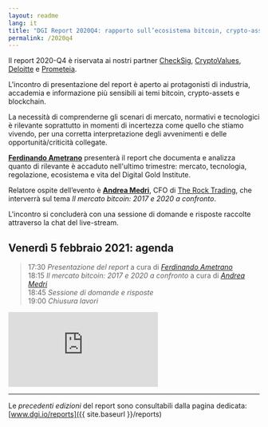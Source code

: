 ```yaml
---
layout: readme
lang: it
title: "DGI Report 2020Q4: rapporto sull’ecosistema bitcoin, crypto-assets e blockchain"
permalink: /2020q4
---
```


Il report 2020-Q4 è riservata ai nostri partner
[CheckSig](https://checksig.io),
[CryptoValues](http://www.cryptovalues.eu),
[Deloitte](http://www2.deloitte.com/it) e
[Prometeia](http://www.prometeia.it).

L'incontro di presentazione del report è aperto
ai protagonisti di industria,
accademia e informazione più sensibili ai temi
bitcoin, crypto-assets e blockchain.

La necessità di comprenderne gli scenari di mercato, normativi
e tecnologici è rilevante soprattutto in momenti di incertezza
come quello che stiamo vivendo, per una corretta interpretazione
degli avvenimenti e delle opportunità/criticità collegate.

[**Ferdinando Ametrano**](https://www.ametrano.net/)
presenterà il report che documenta e analizza
quanto di rilevante è accaduto nell'ultimo trimestre:
mercato, tecnologia, regolazione, ecosistema
e vita del Digital Gold Institute.

Relatore ospite dell’evento è
[**Andrea Medri**](https://cryptovalues.eu/staff/andrea-medri-2),
CFO di [The Rock Trading](https://www.therocktrading.com/en/),
che interverrà sul tema *Il mercato bitcoin: 2017 e 2020 a confronto*.

L'incontro si concluderà con una
sessione di domande e risposte
raccolte attraverso la chat del live-stream.

## Venerdì 5 febbraio 2021: agenda

> 17:30 *Presentazione del report* a cura di [*Ferdinando Ametrano*](http://www.ametrano.net/)  
> 18:15 *Il mercato bitcoin: 2017 e 2020 a confronto* a cura di [*Andrea Medri*](https://cryptovalues.eu/staff/andrea-medri-2)  
> 18:45 *Sessione di domande e risposte*  
> 19:00 *Chiusura lavori*

<div class='embed-container'>
    <iframe
        src="https://www.youtube.com/embed/TBMSFubeVTM"
        frameborder="0"
        allow="accelerometer; autoplay; encrypted-media; gyroscope; picture-in-picture"
        allowfullscreen>
    </iframe>
</div>

---

Le *precedenti edizioni* del report sono consultabili dalla
pagina dedicata:
[www.dgi.io/reports]({{ site.baseurl }}/reports)
